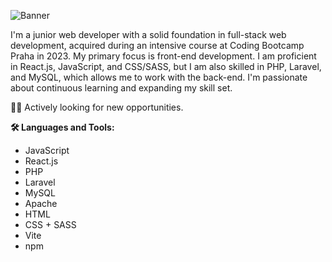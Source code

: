 
![Banner](https://github.com/mariecotije/mariecotije/assets/121687407/4f5532fb-cbc8-4525-8f6d-bd58fb15ec20)


I'm a junior web developer with a solid foundation in full-stack web development, acquired during an intensive course at Coding Bootcamp Praha in 2023. My primary focus is front-end development. I am proficient in React.js, JavaScript, and CSS/SASS, but I am also skilled in PHP, Laravel, and MySQL, which allows me to work with the back-end. I'm passionate about continuous learning and expanding my skill set.

👩‍💻 Actively looking for new opportunities.

**🛠️ Languages and Tools:**
- JavaScript
- React.js
- PHP
- Laravel
- MySQL
- Apache
- HTML
- CSS + SASS
- Vite
- npm
<!---
mariecotije/mariecotije is a ✨ special ✨ repository because its `README.md` (this file) appears on your GitHub profile.
You can click the Preview link to take a look at your changes.
--->
